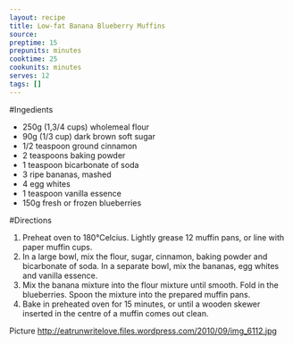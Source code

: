 ```yaml
---
layout: recipe
title: Low-fat Banana Blueberry Muffins
source: 
preptime: 15
prepunits: minutes
cooktime: 25
cookunits: minutes
serves: 12
tags: []
---
```

#Ingedients
* 250g (1,3/4 cups) wholemeal flour
* 90g (1/3 cup) dark brown soft sugar
* 1/2 teaspoon ground cinnamon
* 2 teaspoons baking powder
* 1 teaspoon bicarbonate of soda
* 3 ripe bananas, mashed
* 4 egg whites
* 1 teaspoon vanilla essence
* 150g fresh or frozen blueberries

#Directions
1. Preheat oven to 180&deg;Celcius. Lightly grease 12 muffin pans, or line with paper muffin cups.
2. In a large bowl, mix the flour, sugar, cinnamon, baking powder and bicarbonate of soda. In a separate bowl, mix the bananas, egg whites and vanilla essence.
3. Mix the banana mixture into the flour mixture until smooth. Fold in the blueberries. Spoon the mixture into the prepared muffin pans.
4. Bake in preheated oven for 15 minutes, or until a wooden skewer inserted in the centre of a muffin comes out clean.

Picture
http://eatrunwritelove.files.wordpress.com/2010/09/img_6112.jpg